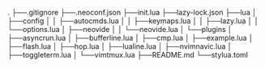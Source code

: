 .
├──.gitignore
├──.neoconf.json
├──init.lua
├──lazy-lock.json
├──lua
│  ├──config
│  │  ├──autocmds.lua
│  │  ├──keymaps.lua
│  │  ├──lazy.lua
│  │  └──options.lua
│  ├──neovide
│  │  └──neovide.lua
│  └──plugins
│     ├──asyncrun.lua
│     ├──bufferline.lua
│     ├──cmp.lua
│     ├──example.lua
│     ├──flash.lua
│     ├──hop.lua
│     ├──lualine.lua
│     ├──nvimnavic.lua
│     ├──toggleterm.lua
│     └──vimtmux.lua
├──README.md
└──stylua.toml
